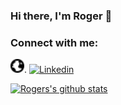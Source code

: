 ### Hi there, I'm Roger 👋

### Connect with me:
<p>
  <a href="https://rogerwelin.github.io"><img src="https://raw.githubusercontent.com/iconic/open-iconic/master/svg/globe.svg" width="22px" alt="Website"></a>.     
  <a href="www.linkedin.com/in/rogerwelin"><img src="https://cdn.jsdelivr.net/npm/simple-icons@v3/icons/linkedin.svg" width="22px" alt="Linkedin"></a>
</p>


[![Rogers's github stats](https://github-readme-stats.vercel.app/api?username=rogerwelin&show_icons=true&theme=dracula)](https://github.com/anuraghazra/github-readme-stats)


<!--
**rogerwelin/rogerwelin** is a ✨ _special_ ✨ repository because its `README.md` (this file) appears on your GitHub profile.

Here are some ideas to get you started:

- 🔭 I’m currently working on ...
- 🌱 I’m currently learning ...
- 👯 I’m looking to collaborate on ...
- 🤔 I’m looking for help with ...
- 💬 Ask me about ...
- 📫 How to reach me: ...
- 😄 Pronouns: ...
- ⚡ Fun fact: ...
-->
